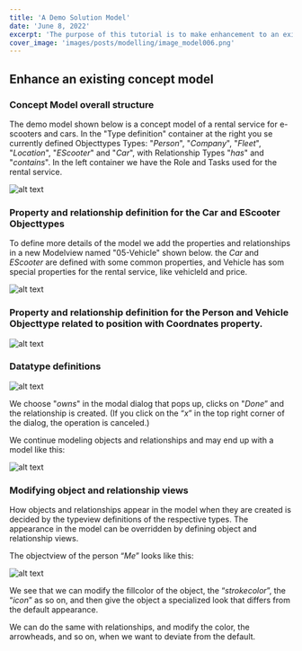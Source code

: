 ```yaml
---
title: 'A Demo Solution Model'
date: 'June 8, 2022'
excerpt: 'The purpose of this tutorial is to make enhancement to an existing Consept Model of rental service for e-Scooters and cars .'
cover_image: 'images/posts/modelling/image_model006.png'
---
```


## Enhance an existing concept model

### Concept Model overall structure

The demo model shown below is a concept model of a rental service for e-scooters and cars. In the "Type definition" container at the right you se currently defined Objecttypes Types: "*Person*", "*Company*", "*Fleet*", "*Location*", "*EScooter*" and "*Car*", with Relationship Types "*has*" and "*contains*".
In the left container we have the Role and Tasks used for the rental service.

![alt text](/images/posts/modelling/image_model020-1.png)

### Property and relationship definition for the Car and EScooter Objecttypes

To define more details of the model we add the properties and relationships in a new Modelview named "05-Vehicle" shown below. the *Car* and *EScooter* are defined with some common properties, and Vehicle has som special properties for the rental service, like vehicleId and price.

![alt text](/images/posts/modelling/image_model020-2.png)

### Property and relationship definition for the Person and Vehicle Objecttype related to position with Coordnates property.



![alt text](/images/posts/modelling/image_model020-3.png)

### Datatype definitions

![alt text](/images/posts/modelling/image_model020-4.png)

We choose "*owns*" in the modal dialog that pops up, clicks on "*Done*” and the relationship is created. (If you click on the “*x*” in the top right corner of the dialog, the operation is canceled.)

We continue modeling objects and relationships and may end up with a model like this:

![alt text](/images/posts/modelling/image_model006.png)



### Modifying object and relationship views

How objects and relationships appear in the model when they are created is decided by the typeview definitions of the respective types. The appearance in the model can be overridden by defining object and relationship views. 

The objectview of the person “*Me*” looks like this:

![alt text](/images/posts/modelling/image_model007.png)

We see that we can modify the fillcolor of the object, the “*strokecolor*”, the “*icon*” as so on, and then give the object a specialized look that differs from the default appearance. 

We can do the same with relationships, and modify the color, the arrowheads, and so on, when we want to deviate from the default. 

